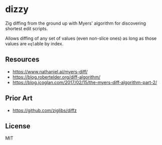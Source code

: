 # dizzy

Zig diffing from the ground up with Myers' algorithm for discovering shortest edit scripts.

Allows diffing of any set of values (even non-slice ones) as long as those values are `eql`able by index.

## Resources

- https://www.nathaniel.ai/myers-diff/
- https://blog.robertelder.org/diff-algorithm/
- https://blog.jcoglan.com/2017/02/15/the-myers-diff-algorithm-part-2/

## Prior Art

- https://github.com/ziglibs/diffz

## License

MIT
